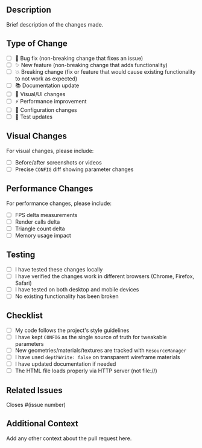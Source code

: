## Description

Brief description of the changes made.

## Type of Change

- [ ] 🐛 Bug fix (non-breaking change that fixes an issue)
- [ ] ✨ New feature (non-breaking change that adds functionality)
- [ ] 💥 Breaking change (fix or feature that would cause existing functionality to not work as expected)
- [ ] 📚 Documentation update
- [ ] 🎨 Visual/UI changes
- [ ] ⚡ Performance improvement
- [ ] 🔧 Configuration changes
- [ ] 🧪 Test updates

## Visual Changes

For visual changes, please include:
- [ ] Before/after screenshots or videos
- [ ] Precise `CONFIG` diff showing parameter changes

## Performance Changes

For performance changes, please include:
- [ ] FPS delta measurements
- [ ] Render calls delta
- [ ] Triangle count delta
- [ ] Memory usage impact

## Testing

- [ ] I have tested these changes locally
- [ ] I have verified the changes work in different browsers (Chrome, Firefox, Safari)
- [ ] I have tested on both desktop and mobile devices
- [ ] No existing functionality has been broken

## Checklist

- [ ] My code follows the project's style guidelines
- [ ] I have kept `CONFIG` as the single source of truth for tweakable parameters
- [ ] New geometries/materials/textures are tracked with `ResourceManager`
- [ ] I have used `depthWrite: false` on transparent wireframe materials
- [ ] I have updated documentation if needed
- [ ] The HTML file loads properly via HTTP server (not file://)

## Related Issues

Closes #(issue number)

## Additional Context

Add any other context about the pull request here.